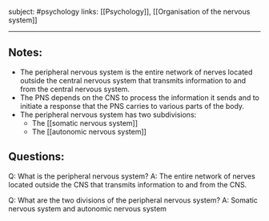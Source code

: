 subject: #psychology 
links: [[Psychology]], [[Organisation of the nervous system]]

---

## Notes:
- The peripheral nervous system is the entire network of nerves located outside the central nervous system that transmits information to and from the central nervous system.
- The PNS depends on the CNS to process the information it sends and to initiate a response that the PNS carries to various parts of the body.
- The peripheral nervous system has two subdivisions:
	- The [[somatic nervous system]]
	- The [[autonomic nervous system]]

## Questions:
Q: What is the peripheral nervous system?
A: The entire network of nerves located outside the CNS that transmits information to and from the CNS.
<!--ID: 1624015828591-->

Q: What are the two divisions of the peripheral nervous system?
A: Somatic nervous system and autonomic nervous system
<!--ID: 1624349095477-->

